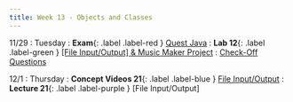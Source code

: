 ```yaml
---
title: Week 13 - Objects and Classes
---
```


11/29
: Tuesday
: **Exam**{: .label .label-red } [Quest Java](#)
: **Lab 12**{: .label .label-green } [[File Input/Output] & Music Maker Project](#)
  : [Check-Off Questions](https://cs151.org/lab/)

12/1
: Thursday
: **Concept Videos 21**{: .label .label-blue } [File Input/Output](#)
: **Lecture 21**{: .label .label-purple } [File Input/Output]